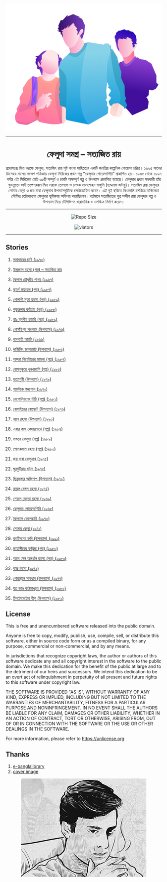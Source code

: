 <div align=center>
<img align=center src="./images/cover.png" title="aichsourav@behance"/>
<hr>
<p align=center><h1 align=center>ফেলুদা সমগ্র – সত্যজিত রায় </h1></p>
<p align=center>
প্রদোষচন্দ্র মিত্র ওরফে ফেলুদা, সত্যজিৎ রায় সৃষ্ট বাংলা সাহিত্যের একটি জনপ্রিয় কাল্পনিক গোয়েন্দা চরিত্র। ১৯৬৫ সালের ডিসেম্বর মাসের সন্দেশ পত্রিকায় ফেলুদা সিরিজের প্রথম গল্প “ফেলুদার গোয়েন্দাগিরি” প্রকাশিত হয়। ১৯৬৫ থেকে ১৯৯৭ পর্যন্ত এই সিরিজের মোট ৩৫টি সম্পূর্ণ ও চারটি অসম্পূর্ণ গল্প ও উপন্যাস প্রকাশিত হয়েছে। ফেলুদার প্রধান সহকারী তাঁর খুড়তুতো ভাই তপেশরঞ্জন মিত্র ওরফে তোপসে ও লেখক লালমোহন গাঙ্গুলি (ছদ্মনাম জটায়ু)। সত্যজিৎ রায় ফেলুদার সোনার কেল্লা ও জয় বাবা ফেলুনাথ উপন্যাসদুটিকে চলচ্চিত্রায়িত করেন। এই দুই ছবিতে কিংবদন্তি চলচ্চিত্র অভিনেতা সৌমিত্র চট্টোপাধ্যায় ফেলুদার ভূমিকায় অভিনয় করেছিলেন। বর্তমানে সত্যজিতের পুত্র সন্দীপ রায় ফেলুদার গল্প ও উপন্যাস নিয়ে টেলিভিশন ধারাবাহিক ও চলচ্চিত্র নির্মাণ করেন।</p>
<hr>
<p align=center ><img  align=center alt="Repo Size" src="https://img.shields.io/github/repo-size/deep5050/FeluMittir?style=for-the-badge" /></p>
<p align=center ><img align=center src="https://badges.pufler.dev/visits/deep5050/FeluMittir?logo=GitHub&label=github%20visits&color=blue&logoColor=white&style=for-the-badge" alt="viators" /></p>
<hr>
</div>


## Stories

1. [সমাদ্দারের চাবি (১৯৭৩)](./stories/সমাদ্দারের_চাবি_(১৯৭৩).md)

2. [ইন্দ্রজাল রহস্য (গল্প) – সত্যজিত রায়](./stories/ইন্দ্রজাল_রহস্য_(গল্প)_–_সত্যজিত_রায়.md)

3. [কৈলাস চৌধুরীর পাথর (১৯৬৭)](./stories/কৈলাস_চৌধুরীর_পাথর_(১৯৬৭).md)

4. [ভূস্বর্গ ভয়ংকর (গল্প) (১৯৮৭)](./stories/ভূস্বর্গ_ভয়ংকর_(গল্প)_(১৯৮৭).md)

5. [গোলাপী মুক্তা রহস্য (গল্প) (১৯৮৯)](./stories/গোলাপী_মুক্তা_রহস্য_(গল্প)_(১৯৮৯).md)

6. [শকুন্তলার কণ্ঠহার (গল্প) (১৯৮৮)](./stories/শকুন্তলার_কণ্ঠহার_(গল্প)_(১৯৮৮).md)

7. [ডাঃ মুনসীর ডায়রি (গল্প) (১৯৮৯)](./stories/ডাঃ_মুনসীর_ডায়রি_(গল্প)_(১৯৮৯).md)

8. [গোসাঁইপুর সরগরম (উপন্যাস) (১৯৭৬)](./stories/গোসাঁইপুর_সরগরম_(উপন্যাস)_(১৯৭৬).md)

9. [বাদশাহী আংটি (১৯৬৬)](./stories/বাদশাহী_আংটি_(১৯৬৬).md)

10. [দার্জিলিং জমজমাট (উপন্যাস) (১৯৮৬)](./stories/দার্জিলিং_জমজমাট_(উপন্যাস)_(১৯৮৬).md)

11. [অপ্সরা থিয়েটারের মামলা (গল্প) (১৯৮৭)](./stories/অপ্সরা_থিয়েটারের_মামলা_(গল্প)_(১৯৮৭).md)

12. [বোসপুকুরে খুনখারাপি (গল্প) (১৯৮৫)](./stories/বোসপুকুরে_খুনখারাপি_(গল্প)_(১৯৮৫).md)

13. [হত্যাপুরী (উপন্যাস) (১৯৭৯)](./stories/হত্যাপুরী_(উপন্যাস)_(১৯৭৯).md)

14. [গ্যাংটকে গণ্ডগোল (১৯৭০)](./stories/গ্যাংটকে_গণ্ডগোল_(১৯৭০).md)

15. [নেপোলিয়নের চিঠি (গল্প) (১৯৮১)](./stories/নেপোলিয়নের_চিঠি_(গল্প)_(১৯৮১).md)

16. [বোম্বাইয়ের বোম্বেটে (উপন্যাস) (১৯৭৬)](./stories/বোম্বাইয়ের_বোম্বেটে_(উপন্যাস)_(১৯৭৬).md)

17. [নয়ন রহস্য (উপন্যাস) (১৯৯০)](./stories/নয়ন_রহস্য_(উপন্যাস)_(১৯৯০).md)

18. [এবার কাণ্ড কেদারনাথে (গল্প) (১৯৮৪)](./stories/এবার_কাণ্ড_কেদারনাথে_(গল্প)_(১৯৮৪).md)

19. [লন্ডনে ফেলুদা (গল্প) (১৯৮৯)](./stories/লন্ডনে_ফেলুদা_(গল্প)_(১৯৮৯).md)

20. [গোলকধাম রহস্য (গল্প) (১৯৮০)](./stories/গোলকধাম_রহস্য_(গল্প)_(১৯৮০).md)

21. [জয় বাবা ফেলুনাথ (১৯৭৫)](./stories/জয়_বাবা_ফেলুনাথ_(১৯৭৫).md)

22. [ঘুরঘুটিয়ার ঘটনা (১৯৭৫)](./stories/ঘুরঘুটিয়ার_ঘটনা_(১৯৭৫).md)

23. [ছিন্নমস্তার অভিশাপ (উপন্যাস) (১৯৭৮)](./stories/ছিন্নমস্তার_অভিশাপ_(উপন্যাস)_(১৯৭৮).md)

24. [রয়েল বেঙ্গল রহস্য (১৯৭৪)](./stories/রয়েল_বেঙ্গল_রহস্য_(১৯৭৪).md)

25. [শেয়াল দেবতা রহস্য (১৯৬৯)](./stories/শেয়াল_দেবতা_রহস্য_(১৯৬৯).md)

26. [ফেলুদার গোয়েন্দাগিরি (১৯৬৫)](./stories/ফেলুদার_গোয়েন্দাগিরি_(১৯৬৫).md)

27. [কৈলাসে কেলেঙ্কারি (১৯৭৩)](./stories/কৈলাসে_কেলেঙ্কারি_(১৯৭৩).md)

28. [সোনার কেল্লা (১৯৭১)](./stories/সোনার_কেল্লা_(১৯৭১).md)

29. [রবার্টসনের রুবি (উপন্যাস) (১৯৯১)](./stories/রবার্টসনের_রুবি_(উপন্যাস)_(১৯৯১).md)

30. [জাহাঙ্গীরের স্বর্ণমুদ্রা (গল্প) (১৯৮৩)](./stories/জাহাঙ্গীরের_স্বর্ণমুদ্রা_(গল্প)_(১৯৮৩).md)

31. [অম্বর সেন অন্তর্ধান রহস্য (গল্প) (১৯৮৩)](./stories/অম্বর_সেন_অন্তর্ধান_রহস্য_(গল্প)_(১৯৮৩).md)

32. [বাক্স রহস্য (১৯৭২)](./stories/বাক্স_রহস্য_(১৯৭২).md)

33. [গোরস্থানে সাবধান (উপন্যাস) (১৯৭৭)](./stories/গোরস্থানে_সাবধান_(উপন্যাস)_(১৯৭৭).md)

34. [যত কাণ্ড কাঠমাণ্ডুতে (উপন্যাস) (১৯৮০)](./stories/যত_কাণ্ড_কাঠমাণ্ডুতে_(উপন্যাস)_(১৯৮০).md)

35. [টিনটোরেটোর যীশু (উপন্যাস) (১৯৮২)](./stories/টিনটোরেটোর_যীশু_(উপন্যাস)_(১৯৮২).md)



## License
This is free and unencumbered software released into the public domain.

Anyone is free to copy, modify, publish, use, compile, sell, or
distribute this software, either in source code form or as a compiled
binary, for any purpose, commercial or non-commercial, and by any
means.

In jurisdictions that recognize copyright laws, the author or authors
of this software dedicate any and all copyright interest in the
software to the public domain. We make this dedication for the benefit
of the public at large and to the detriment of our heirs and
successors. We intend this dedication to be an overt act of
relinquishment in perpetuity of all present and future rights to this
software under copyright law.

THE SOFTWARE IS PROVIDED "AS IS", WITHOUT WARRANTY OF ANY KIND,
EXPRESS OR IMPLIED, INCLUDING BUT NOT LIMITED TO THE WARRANTIES OF
MERCHANTABILITY, FITNESS FOR A PARTICULAR PURPOSE AND NONINFRINGEMENT.
IN NO EVENT SHALL THE AUTHORS BE LIABLE FOR ANY CLAIM, DAMAGES OR
OTHER LIABILITY, WHETHER IN AN ACTION OF CONTRACT, TORT OR OTHERWISE,
ARISING FROM, OUT OF OR IN CONNECTION WITH THE SOFTWARE OR THE USE OR
OTHER DEALINGS IN THE SOFTWARE.

For more information, please refer to <https://unlicense.org>

## Thanks
1. [e-banglalibrary](https://www.ebanglalibrary.com/)
2. [cover image](https://www.behance.net/aichsourav?tracking_source=search_projects_recommended%7Cfeluda)

<div align=center>

<img align=center src="./images/feluda.png"/>
</div>
